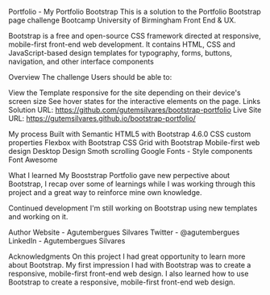 Portfolio - My Portfolio Bootstrap
This is a solution to the Portfolio Bootstrap page challenge Bootcamp University of Birmingham Front End & UX.

Bootstrap is a free and open-source CSS framework directed at responsive, mobile-first front-end web development. It contains HTML, CSS and JavaScript-based design templates for typography, forms, buttons, navigation, and other interface components

Overview
The challenge
Users should be able to:

View the Template responsive for the site depending on their device's screen size
See hover states for the interactive elements on the page.
Links
Solution URL: https://github.com/gutemsilvares/bootstrap-portfolio
Live Site URL: https://gutemsilvares.github.io/bootstrap-portfolio/

My process
Built with
Semantic HTML5 with Bootstrap 4.6.0
CSS custom properties
Flexbox with Bootstrap
CSS Grid with Bootstrap
Mobile-first web design
Desktop Design
Smoth scrolling
Google Fonts - Style components
Font Awesome

What I learned
My Booststrap Portfolio gave new perpective about Bootstrap, I recap over some of learnings while I was working through this project and a great way to reinforce mine own knowledge.

Continued development
I'm still working on Bootstrap using new templates and working on it.

Author
Website - Agutembergues Silvares
Twitter - @agutembergues
LinkedIn - Agutembergues Silvares

Acknowledgments
On this project I had great opportunity to learn more about Bootstrap. My first impression I had with Bootstrap was to create a responsive, mobile-first front-end web design. I also learned how to use Bootstrap to create a responsive, mobile-first front-end web design.
